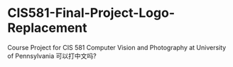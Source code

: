 CIS581-Final-Project-Logo-Replacement
=====================================

Course Project for CIS 581 Computer Vision and Photography at University of Pennsylvania
可以打中文吗?

